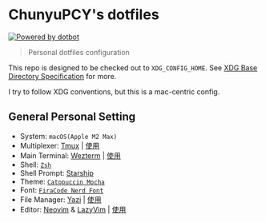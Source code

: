 # ChunyuPCY's dotfiles

[![Powered by dotbot][dbshield]][dblink]

[dblink]: https://github.com/anishathalye/dotbot
[dbshield]: https://img.shields.io/badge/powered%20by-dotbot-blue?style=flat

> Personal dotfiles configuration

This repo is designed to be checked out to `XDG_CONFIG_HOME`. See [XDG Base Directory Specification](https://specifications.freedesktop.org/basedir-spec/basedir-spec-latest.html) for more.

I try to follow XDG conventions, but this is a mac-centric config.

## General Personal Setting

- System: `macOS(Apple M2 Max)`
- Multiplexer: [Tmux](https://github.com/tmux/tmux/wiki) | [使用](./tmux/README.md)
- Main Terminal: [Wezterm](https://wezfurlong.org/wezterm/index.html) | [使用](./wezterm/README.md)
- Shell: [`Zsh`](https://www.zsh.org/)
- Shell Prompt: [Starship](https://starship.rs/)
- Theme: [`Catppuccin Mocha`](https://catppuccin.com/ports)
- Font: [`FiraCode Nerd Font`](https://www.nerdfonts.com/font-downloads)
- File Manager: [Yazi](https://yazi-rs.github.io/) | [使用](./yazi/README.md)
- Editor: [Neovim](https://neovim.io/) & [LazyVim](https://www.lazyvim.org/) | [使用](./lazyvim/README.md)
